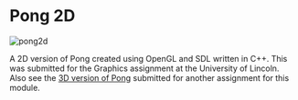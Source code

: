 # Pong 2D
![pong2d](https://user-images.githubusercontent.com/9254173/28714943-b26dad7a-738d-11e7-8e3e-0b3a27675217.png)

A 2D version of Pong created using OpenGL and SDL written in C++. This was submitted for the Graphics assignment at the University
of Lincoln. Also see the [3D version of Pong](https://github.com/NevilleKing/Pong3D) submitted for another assignment for this module.
